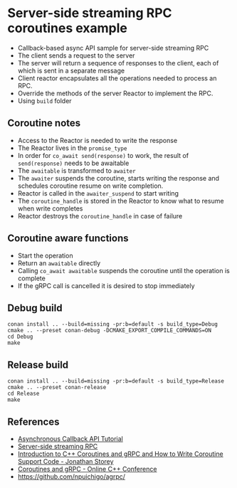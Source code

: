 # Server-side streaming RPC coroutines example

* Callback-based async API sample for server-side streaming RPC
* The client sends a request to the server
* The server will return a sequence of responses to the client, each of which is sent in a separate message
* Client reactor encapsulates all the operations needed to process an RPC.
* Override the methods of the server Reactor to implement the RPC.
* Using `build` folder

## Coroutine notes
* Access to the Reactor is needed to write the response
* The Reactor lives in the `promise_type`
* In order for `co_await send(response)` to work, the result of `send(response)` needs to be awaitable
* The `awaitable` is transformed to `awaiter`
* The `awaiter` suspends the coroutine, starts writing the response and schedules coroutine resume on write completion.
* Reactor is called in the `awaiter_suspend` to start writing
* The `coroutine_handle` is stored in the Reactor to know what to resume when write completes
* Reactor destroys the `coroutine_handle` in case of failure

## Coroutine aware functions
* Start the operation
* Return an `awaitable` directly
* Calling `co_await awaitable` suspends the coroutine until the operation is complete
* If the gRPC call is cancelled it is desired to stop immediately

## Debug build
```
conan install .. --build=missing -pr:b=default -s build_type=Debug
cmake .. --preset conan-debug -DCMAKE_EXPORT_COMPILE_COMMANDS=ON
cd Debug
make
```

## Release build
```
conan install .. --build=missing -pr:b=default -s build_type=Release
cmake .. --preset conan-release
cd Release
make
```

## References
* [Asynchronous Callback API Tutorial](https://grpc.io/docs/languages/cpp/callback/)
* [Server-side streaming RPC](https://grpc.io/docs/languages/cpp/callback/#server-side-streaming-rpc)
* [Introduction to C++ Coroutines and gRPC and How to Write Coroutine Support Code - Jonathan Storey](https://www.youtube.com/watch?v=deUbQodyaC4)
* [Coroutines and gRPC - Online C++ Conference](https://cpponline.uk/wp-content/uploads/2024/03/coroutines_and_grpc_cpp_online_2024_slides.pdf)
* <https://github.com/npuichigo/agrpc/>